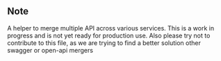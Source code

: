 ## Note
A helper to merge multiple API across various services. This is a work in progress and is not yet ready for production use.
Also please try not to contribute to this file, as we are trying to find a better solution other swagger or open-api mergers
